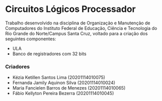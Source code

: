 # Circuitos Lógicos Processador

Trabalho desenvolvido na disciplina de Organização e Manutenção de Computadores do Instituto Federal de Educação, Ciência e Tecnologia do Rio Grande do Norte/Campus Santa Cruz, voltado para a criação dos seguintes componentes: 
* ULA
* Banco de registradores com 32 bits 

### Criadores
* Kézia Ketillen Santos Lima (20201114010075)
* Fernanda Jamily Aquinon Silva (20201114010024)
* Maria Fancielen Barros de Menezes (20201114010065)
* Fábio Kellyton Pereira Bezerra (20201114010045)